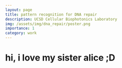 ```yaml
---
layout: page
title: pattern recognition for DNA repair
description: UCSD Cellular Biophotonics Laboratory
img: /assets/img/dna_repair/poster.png
importance: 1
category: work
---
```

# hi, i love my sister alice ;D